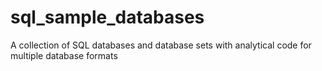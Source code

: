# sql_sample_databases
A collection of SQL databases and database sets with analytical code for multiple database formats
